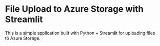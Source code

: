# File Upload to Azure Storage with Streamlit
This is a simple application built with Python + Streamlit for uploading files to Azure Storage.
